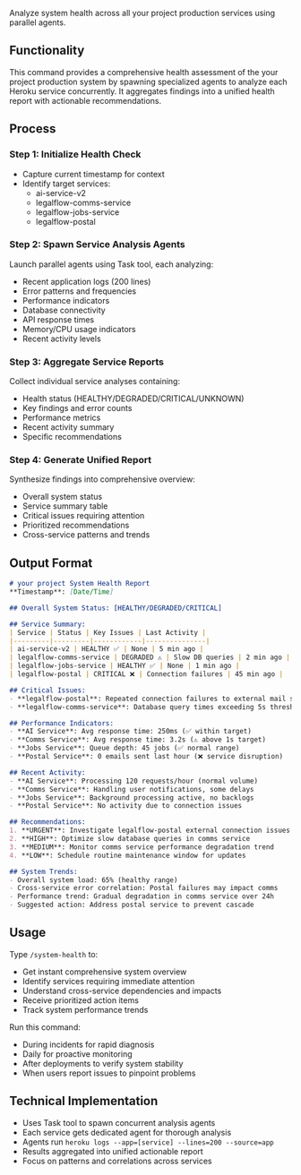 Analyze system health across all your project production services using parallel agents.

## Functionality

This command provides a comprehensive health assessment of the your project production system by spawning specialized agents to analyze each Heroku service concurrently. It aggregates findings into a unified health report with actionable recommendations.

## Process

### Step 1: Initialize Health Check
- Capture current timestamp for context
- Identify target services:
  - ai-service-v2
  - legalflow-comms-service
  - legalflow-jobs-service
  - legalflow-postal

### Step 2: Spawn Service Analysis Agents
Launch parallel agents using Task tool, each analyzing:
- Recent application logs (200 lines)
- Error patterns and frequencies
- Performance indicators
- Database connectivity
- API response times
- Memory/CPU usage indicators
- Recent activity levels

### Step 3: Aggregate Service Reports
Collect individual service analyses containing:
- Health status (HEALTHY/DEGRADED/CRITICAL/UNKNOWN)
- Key findings and error counts
- Performance metrics
- Recent activity summary
- Specific recommendations

### Step 4: Generate Unified Report
Synthesize findings into comprehensive overview:
- Overall system status
- Service summary table
- Critical issues requiring attention
- Prioritized recommendations
- Cross-service patterns and trends

## Output Format

```markdown
# your project System Health Report
**Timestamp**: [Date/Time]

## Overall System Status: [HEALTHY/DEGRADED/CRITICAL]

## Service Summary:
| Service | Status | Key Issues | Last Activity |
|---------|---------|------------|---------------|
| ai-service-v2 | HEALTHY ✅ | None | 5 min ago |
| legalflow-comms-service | DEGRADED ⚠️ | Slow DB queries | 2 min ago |
| legalflow-jobs-service | HEALTHY ✅ | None | 1 min ago |
| legalflow-postal | CRITICAL ❌ | Connection failures | 45 min ago |

## Critical Issues:
- **legalflow-postal**: Repeated connection failures to external mail service
- **legalflow-comms-service**: Database query times exceeding 5s threshold

## Performance Indicators:
- **AI Service**: Avg response time: 250ms (✅ within target)
- **Comms Service**: Avg response time: 3.2s (⚠️ above 1s target)
- **Jobs Service**: Queue depth: 45 jobs (✅ normal range)
- **Postal Service**: 0 emails sent last hour (❌ service disruption)

## Recent Activity:
- **AI Service**: Processing 120 requests/hour (normal volume)
- **Comms Service**: Handling user notifications, some delays
- **Jobs Service**: Background processing active, no backlogs
- **Postal Service**: No activity due to connection issues

## Recommendations:
1. **URGENT**: Investigate legalflow-postal external connection issues
2. **HIGH**: Optimize slow database queries in comms service
3. **MEDIUM**: Monitor comms service performance degradation trend
4. **LOW**: Schedule routine maintenance window for updates

## System Trends:
- Overall system load: 65% (healthy range)
- Cross-service error correlation: Postal failures may impact comms
- Performance trend: Gradual degradation in comms service over 24h
- Suggested action: Address postal service to prevent cascade
```

## Usage

Type `/system-health` to:
- Get instant comprehensive system overview
- Identify services requiring immediate attention
- Understand cross-service dependencies and impacts
- Receive prioritized action items
- Track system performance trends

Run this command:
- During incidents for rapid diagnosis
- Daily for proactive monitoring
- After deployments to verify system stability
- When users report issues to pinpoint problems

## Technical Implementation

- Uses Task tool to spawn concurrent analysis agents
- Each service gets dedicated agent for thorough analysis
- Agents run `heroku logs --app=[service] --lines=200 --source=app`
- Results aggregated into unified actionable report
- Focus on patterns and correlations across services
